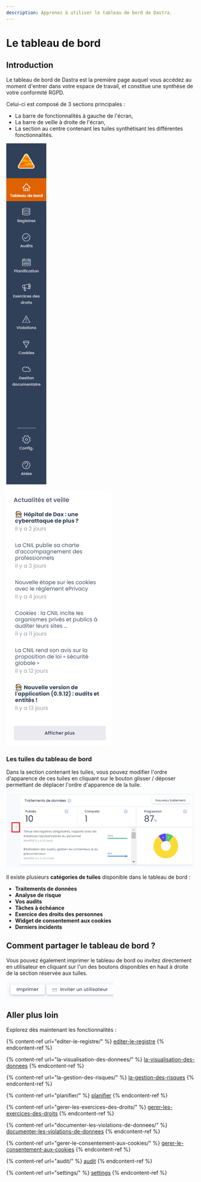 ```yaml
---
description: Apprenez à utiliser le tableau de bord de Dastra.
---
```


# Le tableau de bord

## Introduction

Le tableau de bord de Dastra est la première page auquel vous accédez au moment d'entrer dans votre espace de travail, et constitue une synthèse de votre conformité RGPD.

Celui-ci est composé de 3 sections principales :

* La barre de fonctionnalités à gauche de l'écran,
* La barre de veille à droite de l'écran,
* La section au centre contenant les tuiles synthétisant les différentes fonctionnalités.

![La barre de fonctionnalités à gauche de l'écran](<../.gitbook/assets/image (154).png>)

![La barre de veille à droite de l'écran.](<../.gitbook/assets/image (159).png>)

### Les tuiles du tableau de bord

Dans la section contenant les tuiles, vous pouvez modifier l'ordre d'apparence de ces tuiles en cliquant sur le bouton glisser / déposer permettant de déplacer l'ordre d'apparence de la tuile.

![Un exemple de tuile du tableau de bord](<../.gitbook/assets/image (160).png>)

Il existe plusieurs **catégories de tuiles** disponible dans le tableau de bord :

* **Traitements de données**&#x20;
* **Analyse de risque**
* **Vos audits**
* **Tâches à échéance**
* **Exercice des droits des personnes**
* **Widget de consentement aux cookies**
* **Derniers incidents**

## Comment partager le tableau de bord ?

Vous pouvez également imprimer le tableau de bord ou invitez directement en utilisateur en cliquant sur l'un des boutons disponibles en haut à droite de la section réservée aux tuiles.

![Les boutons imprimer et inviter un utilisateurs](<../.gitbook/assets/image (161).png>)

## Aller plus loin

Explorez dès maintenant les fonctionnalités :

{% content-ref url="editer-le-registre/" %}
[editer-le-registre](editer-le-registre/)
{% endcontent-ref %}

{% content-ref url="la-visualisation-des-donnees/" %}
[la-visualisation-des-donnees](la-visualisation-des-donnees/)
{% endcontent-ref %}

{% content-ref url="la-gestion-des-risques/" %}
[la-gestion-des-risques](la-gestion-des-risques/)
{% endcontent-ref %}

{% content-ref url="planifier/" %}
[planifier](planifier/)
{% endcontent-ref %}

{% content-ref url="gerer-les-exercices-des-droits/" %}
[gerer-les-exercices-des-droits](gerer-les-exercices-des-droits/)
{% endcontent-ref %}

{% content-ref url="documenter-les-violations-de-donnees/" %}
[documenter-les-violations-de-donnees](documenter-les-violations-de-donnees/)
{% endcontent-ref %}

{% content-ref url="gerer-le-consentement-aux-cookies/" %}
[gerer-le-consentement-aux-cookies](gerer-le-consentement-aux-cookies/)
{% endcontent-ref %}

{% content-ref url="audit/" %}
[audit](audit/)
{% endcontent-ref %}

{% content-ref url="settings/" %}
[settings](settings/)
{% endcontent-ref %}





